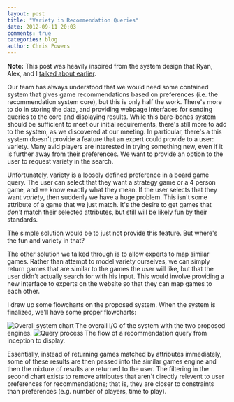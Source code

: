 ```yaml
---
layout: post
title: "Variety in Recommendation Queries"
date: 2012-09-11 20:03
comments: true
categories: blog
author: Chris Powers
---
```


**Note:** This post was heavily inspired from the system design that Ryan, Alex, and I [talked about earlier](/blog/2012/09/07/meeting-7/).

Our team has always understood that we would need some contained system that gives game recommendations based on preferences (i.e. the recommendation system core), but this is only half the work. There's more to do in storing the data, and providing webpage interfaces for sending queries to the core and displaying results. While this bare-bones system should be sufficient to meet our initial requirements, there's still more to add to the system, as we discovered at our meeting. In particular, there's a this system doesn't provide a feature that an expert could provide to a user: variety. Many avid players are interested in trying something new, even if it is further away from their preferences. We want to provide an option to the user to request variety in the search.

Unfortunately, variety is a loosely defined preference in a board game query. The user can select that they want a strategy game or a 4 person game, and we know exactly what they mean. If the user selects that they want *variety*, then suddenly we have a huge problem. This isn't some attribute of a game that we just match. It's the desire to get games that *don't* match their selected attributes, but still will be likely fun by their standards.

The simple solution would be to just not provide this feature. But where's the fun and variety in that?

The other solution we talked through is to allow experts to map similar games. Rather than attempt to model variety ourselves, we can simply return games that are similar to the games the user will like, but that the user didn't actually search for with his input. This would involve providing a new interface to experts on the website so that they can map games to each other.

I drew up some flowcharts on the proposed system. When the system is finalized, we'll have some proper flowcharts:

![Overall system chart](/images/diagrams/Board%20Ultimatum%20Flow.jpeg)
The overall I/O of the system with the two proposed engines.
![Query process](images/diagrams/Query%20Flow.jpeg)
The flow of a recommendation query from inception to display.

Essentially, instead of returning games matched by attributes immediately, some of these results are then passed into the similar games engine and then the mixture of results are returned to the user. The filtering in the second chart exists to remove attributes that aren't directly relevent to user preferences for recommendations; that is, they are closer to constraints than preferences (e.g. number of players, time to play).